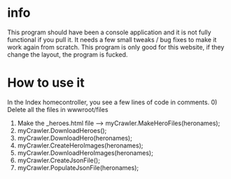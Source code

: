 # info
This program should have been a console application and it is not fully functional if you pull it.
It needs a few small tweaks / bug fixes to make it work again from scratch. This program is only good for this website, if they change the layout, the program is fucked.

# How to use it
In the Index homecontroller, you see a few lines of code in comments.
0) Delete all the files in wwwroot/files 
1) Make the _heroes.html file --> myCrawler.MakeHeroFiles(heronames); 
2) myCrawler.DownloadHeroes();
3) myCrawler.DownloadHero(heronames);
4) myCrawler.CreateHeroImages(heronames);
5) myCrawler.DownloadHeroImages(heronames);
6) myCrawler.CreateJsonFile();
7) myCrawler.PopulateJsonFile(heronames);

